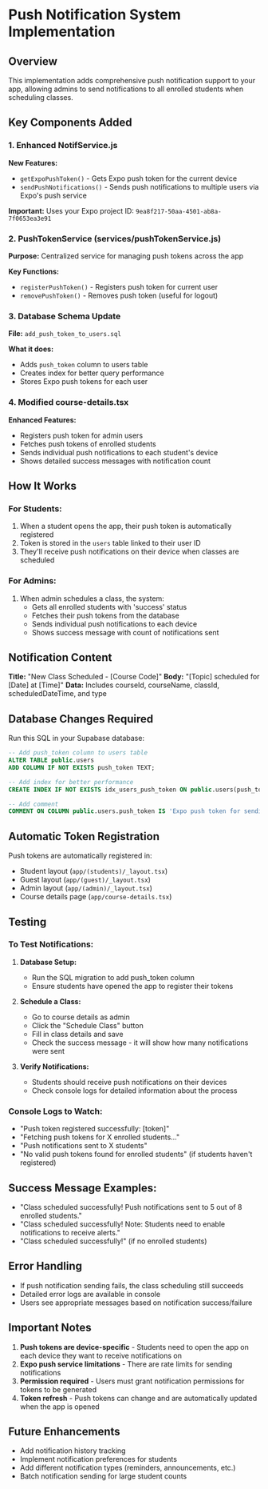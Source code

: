 # Push Notification System Implementation

## Overview

This implementation adds comprehensive push notification support to your app, allowing admins to send notifications to all enrolled students when scheduling classes.

## Key Components Added

### 1. Enhanced NotifService.js

**New Features:**

- `getExpoPushToken()` - Gets Expo push token for the current device
- `sendPushNotifications()` - Sends push notifications to multiple users via Expo's push service

**Important:** Uses your Expo project ID: `9ea8f217-50aa-4501-ab8a-7f0653ea3e91`

### 2. PushTokenService (services/pushTokenService.js)

**Purpose:** Centralized service for managing push tokens across the app

**Key Functions:**

- `registerPushToken()` - Registers push token for current user
- `removePushToken()` - Removes push token (useful for logout)

### 3. Database Schema Update

**File:** `add_push_token_to_users.sql`

**What it does:**

- Adds `push_token` column to users table
- Creates index for better query performance
- Stores Expo push tokens for each user

### 4. Modified course-details.tsx

**Enhanced Features:**

- Registers push token for admin users
- Fetches push tokens of enrolled students
- Sends individual push notifications to each student's device
- Shows detailed success messages with notification count

## How It Works

### For Students:

1. When a student opens the app, their push token is automatically registered
2. Token is stored in the `users` table linked to their user ID
3. They'll receive push notifications on their device when classes are scheduled

### For Admins:

1. When admin schedules a class, the system:
   - Gets all enrolled students with 'success' status
   - Fetches their push tokens from the database
   - Sends individual push notifications to each device
   - Shows success message with count of notifications sent

## Notification Content

**Title:** "New Class Scheduled - [Course Code]"
**Body:** "[Topic] scheduled for [Date] at [Time]"
**Data:** Includes courseId, courseName, classId, scheduledDateTime, and type

## Database Changes Required

Run this SQL in your Supabase database:

```sql
-- Add push_token column to users table
ALTER TABLE public.users
ADD COLUMN IF NOT EXISTS push_token TEXT;

-- Add index for better performance
CREATE INDEX IF NOT EXISTS idx_users_push_token ON public.users(push_token);

-- Add comment
COMMENT ON COLUMN public.users.push_token IS 'Expo push token for sending push notifications to user devices';
```

## Automatic Token Registration

Push tokens are automatically registered in:

- Student layout (`app/(students)/_layout.tsx`)
- Guest layout (`app/(guest)/_layout.tsx`)
- Admin layout (`app/(admin)/_layout.tsx`)
- Course details page (`app/course-details.tsx`)

## Testing

### To Test Notifications:

1. **Database Setup:**

   - Run the SQL migration to add push_token column
   - Ensure students have opened the app to register their tokens

2. **Schedule a Class:**

   - Go to course details as admin
   - Click the "Schedule Class" button
   - Fill in class details and save
   - Check the success message - it will show how many notifications were sent

3. **Verify Notifications:**
   - Students should receive push notifications on their devices
   - Check console logs for detailed information about the process

### Console Logs to Watch:

- "Push token registered successfully: [token]"
- "Fetching push tokens for X enrolled students..."
- "Push notifications sent to X students"
- "No valid push tokens found for enrolled students" (if students haven't registered)

## Success Message Examples:

- "Class scheduled successfully! Push notifications sent to 5 out of 8 enrolled students."
- "Class scheduled successfully! Note: Students need to enable notifications to receive alerts."
- "Class scheduled successfully!" (if no enrolled students)

## Error Handling

- If push notification sending fails, the class scheduling still succeeds
- Detailed error logs are available in console
- Users see appropriate messages based on notification success/failure

## Important Notes

1. **Push tokens are device-specific** - Students need to open the app on each device they want to receive notifications on
2. **Expo push service limitations** - There are rate limits for sending notifications
3. **Permission required** - Users must grant notification permissions for tokens to be generated
4. **Token refresh** - Push tokens can change and are automatically updated when the app is opened

## Future Enhancements

- Add notification history tracking
- Implement notification preferences for students
- Add different notification types (reminders, announcements, etc.)
- Batch notification sending for large student counts
